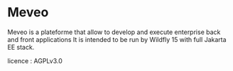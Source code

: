 Meveo
=====

Meveo is a plateforme that allow to develop and execute enterprise back and front applications
It is intended to be run by Wildfly 15 with full Jakarta EE stack.


licence : AGPLv3.0

